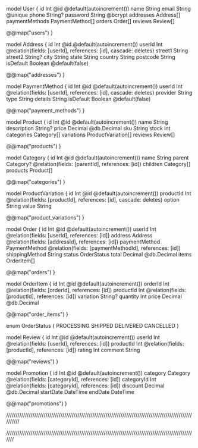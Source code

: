 model User {
id Int @id @default(autoincrement())
name String
email String @unique
phone String?
password String @bcrypt
addresses Address[]
paymentMethods PaymentMethod[]
orders Order[]
reviews Review[]

@@map("users")
}

model Address {
id Int @id @default(autoincrement())
userId Int @relation(fields: [userId], references: [id], cascade: deletes)
street1 String
street2 String?
city String
state String
country String
postcode String
isDefault Boolean @default(false)

@@map("addresses")
}

model PaymentMethod {
id Int @id @default(autoincrement())
userId Int @relation(fields: [userId], references: [id], cascade: deletes)
provider String
type String
details String
isDefault Boolean @default(false)

@@map("payment_methods")
}

model Product {
id Int @id @default(autoincrement())
name String
description String?
price Decimal @db.Decimal
sku String
stock Int
categories Category[]
variations ProductVariation[]
reviews Review[]

@@map("products")
}

model Category {
id Int @id @default(autoincrement())
name String
parent Category? @relation(fields: [parentId], references: [id])
children Category[]
products Product[]

@@map("categories")
}

model ProductVariation {
id Int @id @default(autoincrement())
productId Int @relation(fields: [productId], references: [id], cascade: deletes)
option String
value String

@@map("product_variations")
}

model Order {
id Int @id @default(autoincrement())
userId Int @relation(fields: [userId], references: [id])
address Address @relation(fields: [addressId], references: [id])
paymentMethod PaymentMethod @relation(fields: [paymentMethodId], references: [id])
shippingMethod String
status OrderStatus
total Decimal @db.Decimal
items OrderItem[]

@@map("orders")
}

model OrderItem {
id Int @id @default(autoincrement())
orderId Int @relation(fields: [orderId], references: [id])
productId Int @relation(fields: [productId], references: [id])
variation String?
quantity Int
price Decimal @db.Decimal

@@map("order_items")
}

enum OrderStatus {
PROCESSING
SHIPPED
DELIVERED
CANCELLED
}

model Review {
id Int @id @default(autoincrement())
userId Int @relation(fields: [userId], references: [id])
productId Int @relation(fields: [productId], references: [id])
rating Int
comment String

@@map("reviews")
}

model Promotion {
id Int @id @default(autoincrement())
category Category @relation(fields: [categoryId], references: [id])
categoryId Int @relation(fields: [categoryId], references: [id])
discount Decimal @db.Decimal
startDate DateTime
endDate DateTime

@@map("promotions")
}

//////////////////////////////////////////////////////////////////////////////////////////////////////////

///////////////////////////////////////////////////////////////////////////////////////////////////////
